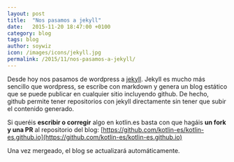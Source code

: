 ```yaml
---
layout: post
title:  "Nos pasamos a jekyll"
date:   2015-11-20 18:47:00 +0100
category: blog
tags: blog
author: soywiz
icon: /images/icons/jekyll.jpg
permalink: /2015/11/nos-pasamos-a-jekyll/
---
```


Desde hoy nos pasamos de wordpress a [jekyll](https://jekyllrb.com/).
Jekyll es mucho más sencillo que wordpress, se escribe con markdown y genera un blog estático
que se puede publicar en cualquier sitio incluyendo github.
De hecho, github permite tener repositorios con jekyll directamente sin tener que subir el contenido generado.

Si queréis **escribir o corregir** algo en kotlin.es basta con que hagáis **un fork y una PR** al repositorio del blog:
[https://github.com/kotlin-es/kotlin-es.github.io](https://github.com/kotlin-es/kotlin-es.github.io)

Una vez mergeado, el blog se actualizará automáticamente.
